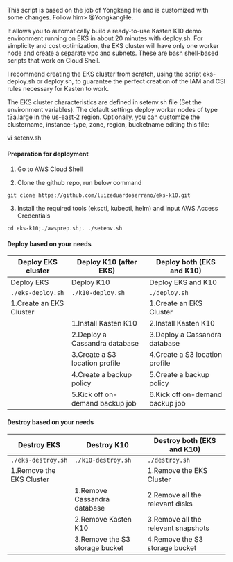 This script is based on the job of Yongkang He and is customized with some changes. Follow him> @YongkangHe.

It allows you to automatically build a ready-to-use Kasten K10 demo environment running on EKS in about 20 minutes with deploy.sh. For simplicity and cost optimization, the EKS cluster will have only one worker node and create a separate vpc and subnets. These are bash shell-based scripts that work on Cloud Shell. 

I recommend creating the EKS cluster from scratch, using the script eks-deploy.sh or deploy.sh, to guarantee the perfect creation of the IAM and CSI rules necessary for Kasten to work.

The EKS cluster characteristics are defined in setenv.sh file (Set the environment variables). The default settings deploy worker nodes of type t3a.large in the us-east-2 region. Optionally, you can customize the clustername, instance-type, zone, region, bucketname editing this file:

vi setenv.sh 

#### Preparation for deployment

1. Go to AWS Cloud Shell
   
2. Clone the github repo, run below command
````
git clone https://github.com/luizeduardoserrano/eks-k10.git
````
3. Install the required tools (eksctl, kubectl, helm) and input AWS Access Credentials
````
cd eks-k10;./awsprep.sh;. ./setenv.sh
````

#### Deploy based on your needs

|  Deploy  EKS cluster      | Deploy K10 (after EKS)          | Deploy both (EKS and K10)       |
|---------------------------|---------------------------------|---------------------------------|
| Deploy EKS                | Deploy K10                      | Deploy EKS and K10              |
| ``` ./eks-deploy.sh ```   | ``` ./k10-deploy.sh ```         | ``` ./deploy.sh ```             |
| 1.Create an EKS Cluster   |                                 | 1.Create an EKS Cluster         |
|                           | 1.Install Kasten K10            | 2.Install Kasten K10            |
|                           | 2.Deploy a Cassandra database   | 3.Deploy a Cassandra database   |
|                           | 3.Create a S3 location profile  | 4.Create a S3 location profile  |
|                           | 4.Create a backup policy        | 5.Create a backup policy        |
|                           | 5.Kick off on-demand backup job | 6.Kick off on-demand backup job |

#### Destroy based on your needs

| Destroy EKS               | Destroy K10                         | Destroy both (EKS and K10)          |
|---------------------------|-------------------------------------|-------------------------------------|
| ``` ./eks-destroy.sh ```  | ``` ./k10-destroy.sh ```            | ``` ./destroy.sh ```                |
| 1.Remove the EKS Cluster  |                                     | 1.Remove the EKS Cluster            |
|                           | 1.Remove Cassandra database         | 2.Remove all the relevant disks     |
|                           | 2.Remove Kasten K10                 | 3.Remove all the relevant snapshots |
|                           | 3.Remove the S3 storage bucket      | 4.Remove the S3 storage bucket      |
